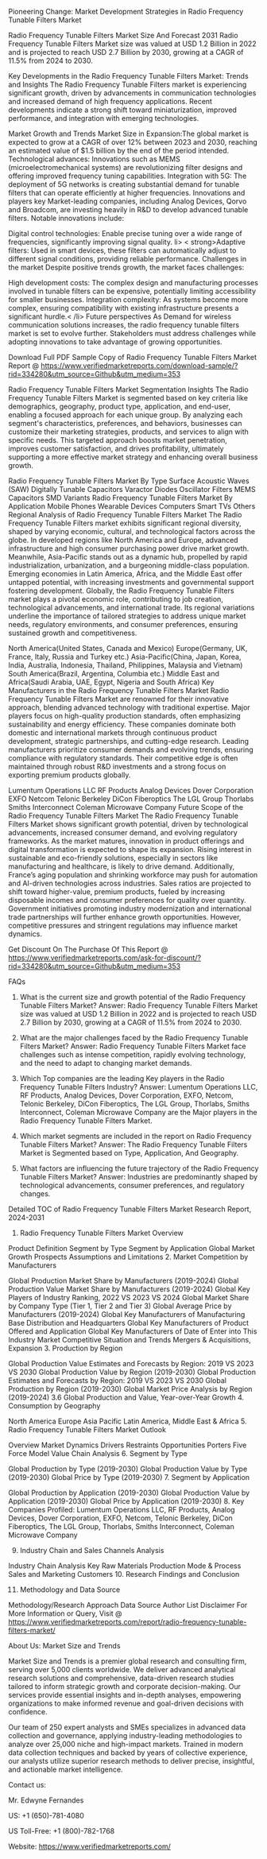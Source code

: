 Pioneering Change: Market Development Strategies in Radio Frequency Tunable Filters Market


Radio Frequency Tunable Filters Market Size And Forecast 2031
Radio Frequency Tunable Filters Market size was valued at USD 1.2 Billion in 2022 and is projected to reach USD 2.7 Billion by 2030, growing at a CAGR of 11.5% from 2024 to 2030.

Key Developments in the Radio Frequency Tunable Filters Market: Trends and Insights
The Radio Frequency Tunable Filters market is experiencing significant growth, driven by advancements in communication technologies and increased demand of high frequency applications. Recent developments indicate a strong shift toward miniaturization, improved performance, and integration with emerging technologies.

Market Growth and Trends
Market Size in Expansion:The global market is expected to grow at a CAGR of over 12% between 2023 and 2030, reaching an estimated value of $1.5 billion by the end of the period intended.
Technological advances: Innovations such as MEMS (microelectromechanical systems) are revolutionizing filter designs and offering improved frequency tuning capabilities.
Integration with 5G: The deployment of 5G networks is creating substantial demand for tunable filters that can operate efficiently at higher frequencies.
Innovations and players key
Market-leading companies, including Analog Devices, Qorvo and Broadcom, are investing heavily in R&D to develop advanced tunable filters. Notable innovations include:

Digital control technologies: Enable precise tuning over a wide range of frequencies, significantly improving signal quality. li>
< strong>Adaptive filters: Used in smart devices, these filters can automatically adjust to different signal conditions, providing reliable performance.
Challenges in the market
Despite positive trends growth, the market faces challenges:

High development costs: The complex design and manufacturing processes involved in tunable filters can be expensive, potentially limiting accessibility for smaller businesses.
Integration complexity: As systems become more complex, ensuring compatibility with existing infrastructure presents a significant hurdle.< /li>
Future perspectives
As Demand for wireless communication solutions increases, the radio frequency tunable filters market is set to evolve further. Stakeholders must address challenges while adopting innovations to take advantage of growing opportunities.

Download Full PDF Sample Copy of Radio Frequency Tunable Filters Market Report @ https://www.verifiedmarketreports.com/download-sample/?rid=334280&utm_source=Github&utm_medium=353

Radio Frequency Tunable Filters Market Segmentation Insights
The Radio Frequency Tunable Filters Market is segmented based on key criteria like demographics, geography, product type, application, and end-user, enabling a focused approach for each unique group. By analyzing each segment's characteristics, preferences, and behaviors, businesses can customize their marketing strategies, products, and services to align with specific needs. This targeted approach boosts market penetration, improves customer satisfaction, and drives profitability, ultimately supporting a more effective market strategy and enhancing overall business growth.

Radio Frequency Tunable Filters Market By Type
Surface Acoustic Waves (SAW)
Digitally Tunable Capacitors
Varactor Diodes
Oscillator Filters
MEMS Capacitors
SMD Variants
Radio Frequency Tunable Filters Market By Application
Mobile Phones
Wearable Devices
Computers
Smart TVs
Others
Regional Analysis of Radio Frequency Tunable Filters Market
The Radio Frequency Tunable Filters market exhibits significant regional diversity, shaped by varying economic, cultural, and technological factors across the globe. In developed regions like North America and Europe, advanced infrastructure and high consumer purchasing power drive market growth. Meanwhile, Asia-Pacific stands out as a dynamic hub, propelled by rapid industrialization, urbanization, and a burgeoning middle-class population. Emerging economies in Latin America, Africa, and the Middle East offer untapped potential, with increasing investments and governmental support fostering development. Globally, the Radio Frequency Tunable Filters market plays a pivotal economic role, contributing to job creation, technological advancements, and international trade. Its regional variations underline the importance of tailored strategies to address unique market needs, regulatory environments, and consumer preferences, ensuring sustained growth and competitiveness.

North America(United States, Canada and Mexico)
Europe(Germany, UK, France, Italy, Russia and Turkey etc.)
Asia-Pacific(China, Japan, Korea, India, Australia, Indonesia, Thailand, Philippines, Malaysia and Vietnam)
South America(Brazil, Argentina, Columbia etc.)
Middle East and Africa(Saudi Arabia, UAE, Egypt, Nigeria and South Africa)
Key Manufacturers in the Radio Frequency Tunable Filters Market
Radio Frequency Tunable Filters Market are renowned for their innovative approach, blending advanced technology with traditional expertise. Major players focus on high-quality production standards, often emphasizing sustainability and energy efficiency. These companies dominate both domestic and international markets through continuous product development, strategic partnerships, and cutting-edge research. Leading manufacturers prioritize consumer demands and evolving trends, ensuring compliance with regulatory standards. Their competitive edge is often maintained through robust R&D investments and a strong focus on exporting premium products globally.

Lumentum Operations LLC
RF Products
Analog Devices
Dover Corporation
EXFO
Netcom
Telonic Berkeley
DiCon Fiberoptics
The LGL Group
Thorlabs
Smiths Interconnect
Coleman Microwave Company
Future Scope of the Radio Frequency Tunable Filters Market
The Radio Frequency Tunable Filters Market shows significant growth potential, driven by technological advancements, increased consumer demand, and evolving regulatory frameworks. As the market matures, innovation in product offerings and digital transformation is expected to shape its expansion. Rising interest in sustainable and eco-friendly solutions, especially in sectors like manufacturing and healthcare, is likely to drive demand. Additionally, France’s aging population and shrinking workforce may push for automation and AI-driven technologies across industries. Sales ratios are projected to shift toward higher-value, premium products, fueled by increasing disposable incomes and consumer preferences for quality over quantity. Government initiatives promoting industry modernization and international trade partnerships will further enhance growth opportunities. However, competitive pressures and stringent regulations may influence market dynamics.

Get Discount On The Purchase Of This Report @ https://www.verifiedmarketreports.com/ask-for-discount/?rid=334280&utm_source=Github&utm_medium=353

FAQs
1. What is the current size and growth potential of the Radio Frequency Tunable Filters Market?
Answer: Radio Frequency Tunable Filters Market size was valued at USD 1.2 Billion in 2022 and is projected to reach USD 2.7 Billion by 2030, growing at a CAGR of 11.5% from 2024 to 2030.

2. What are the major challenges faced by the Radio Frequency Tunable Filters Market?
Answer: Radio Frequency Tunable Filters Market face challenges such as intense competition, rapidly evolving technology, and the need to adapt to changing market demands.

3. Which Top companies are the leading Key players in the Radio Frequency Tunable Filters Industry?
Answer: Lumentum Operations LLC, RF Products, Analog Devices, Dover Corporation, EXFO, Netcom, Telonic Berkeley, DiCon Fiberoptics, The LGL Group, Thorlabs, Smiths Interconnect, Coleman Microwave Company are the Major players in the Radio Frequency Tunable Filters Market.

4. Which market segments are included in the report on Radio Frequency Tunable Filters Market?
Answer: The Radio Frequency Tunable Filters Market is Segmented based on Type, Application, And Geography.

5. What factors are influencing the future trajectory of the Radio Frequency Tunable Filters Market?
Answer: Industries are predominantly shaped by technological advancements, consumer preferences, and regulatory changes.

Detailed TOC of Radio Frequency Tunable Filters Market Research Report, 2024-2031
1. Radio Frequency Tunable Filters Market Overview

Product Definition
Segment by Type
Segment by Application
Global Market Growth Prospects
Assumptions and Limitations
2. Market Competition by Manufacturers

Global Production Market Share by Manufacturers (2019-2024)
Global Production Value Market Share by Manufacturers (2019-2024)
Global Key Players of Industry Ranking, 2022 VS 2023 VS 2024
Global Market Share by Company Type (Tier 1, Tier 2 and Tier 3)
Global Average Price by Manufacturers (2019-2024)
Global Key Manufacturers of Manufacturing Base Distribution and Headquarters
Global Key Manufacturers of Product Offered and Application
Global Key Manufacturers of Date of Enter into This Industry
Market Competitive Situation and Trends
Mergers & Acquisitions, Expansion
3. Production by Region

Global Production Value Estimates and Forecasts by Region: 2019 VS 2023 VS 2030
Global Production Value by Region (2019-2030)
Global Production Estimates and Forecasts by Region: 2019 VS 2023 VS 2030
Global Production by Region (2019-2030)
Global Market Price Analysis by Region (2019-2024) 3.6 Global Production and Value, Year-over-Year Growth
4. Consumption by Geography

North America
Europe
Asia Pacific
Latin America, Middle East & Africa
5. Radio Frequency Tunable Filters Market Outlook

Overview
Market Dynamics
Drivers
Restraints
Opportunities
Porters Five Force Model
Value Chain Analysis 
6. Segment by Type

Global Production by Type (2019-2030)
Global Production Value by Type (2019-2030)
Global Price by Type (2019-2030)
7. Segment by Application

Global Production by Application (2019-2030)
Global Production Value by Application (2019-2030)
Global Price by Application (2019-2030)
8. Key Companies Profiled: Lumentum Operations LLC, RF Products, Analog Devices, Dover Corporation, EXFO, Netcom, Telonic Berkeley, DiCon Fiberoptics, The LGL Group, Thorlabs, Smiths Interconnect, Coleman Microwave Company

9. Industry Chain and Sales Channels Analysis

Industry Chain Analysis
Key Raw Materials
Production Mode & Process
Sales and Marketing
Customers
10. Research Findings and Conclusion

11. Methodology and Data Source

Methodology/Research Approach
Data Source
Author List
Disclaimer
For More Information or Query, Visit @ https://www.verifiedmarketreports.com/report/radio-frequency-tunable-filters-market/

About Us: Market Size and Trends

Market Size and Trends is a premier global research and consulting firm, serving over 5,000 clients worldwide. We deliver advanced analytical research solutions and comprehensive, data-driven research studies tailored to inform strategic growth and corporate decision-making. Our services provide essential insights and in-depth analyses, empowering organizations to make informed revenue and goal-driven decisions with confidence.

Our team of 250 expert analysts and SMEs specializes in advanced data collection and governance, applying industry-leading methodologies to analyze over 25,000 niche and high-impact markets. Trained in modern data collection techniques and backed by years of collective experience, our analysts utilize superior research methods to deliver precise, insightful, and actionable market intelligence.

Contact us:

Mr. Edwyne Fernandes

US: +1 (650)-781-4080

US Toll-Free: +1 (800)-782-1768

Website: https://www.verifiedmarketreports.com/
